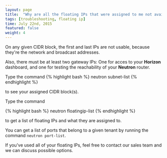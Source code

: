 ```yaml
---
layout: page
title:  "Why are all the floating IPs that were assigned to me not available?"
tags: [troubleshooting, floating ip]
time: July 22nd, 2015
featured: false
weight: 4
---
```


On any given CIDR block, the first and last IPs are not usable, because they're the network and broadcast addresses.  

Also, there must be at least two gateway IPs: One for acces to your **Horizon** dashboard, and one for testing the reachability of your **Neutron** router.

Type the command
{% highlight bash %}
neutron subnet-list
{% endhighlight %}

to see your assigned CIDR block(s).

Type the command

{% highlight bash %}
neutron floatingip-list
{% endhighlight %}

to get a list of floating IPs and what they are assigned to.

You can get a list of ports that belong to a given tenant by running the command
`neutron port-list`.

If you've used all of your floating IPs, feel free to contact our sales team and we can discuss possible options.
